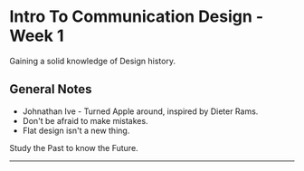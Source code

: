 Intro To Communication Design - Week 1
======================================

Gaining a solid knowledge of Design history.

General Notes
-------------

+ Johnathan Ive - Turned Apple around, inspired by Dieter Rams.
+ Don't be afraid to make mistakes. 
+ Flat design isn't a new thing. 


Study the Past to know the Future.

* * *
